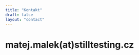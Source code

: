 ```yaml
---
title: "Kontakt"
draft: false
layout: "contact"
---
```



# matej.malek<span class="italic lowercase medium">(at)</span>stilltesting.cz #